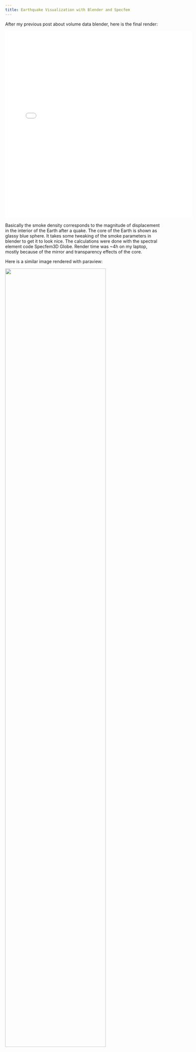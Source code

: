 ```yaml
---
title: Earthquake Visualization with Blender and Specfem
---
```



After my previous post about volume data blender, here is the final render:


<iframe allowfullscreen="" frameborder="0" height="600" src="//www.youtube.com/embed/1FPUiD3PYhI" width="600"></iframe>

Basically the smoke density corresponds to the magnitude of displacement in the interior of the Earth after a quake. The core of the Earth is shown as glassy blue sphere. It takes some tweaking of the smoke parameters in blender to get it to look nice. The calculations were done with the spectral element code Specfem3D Globe. Render time was ~4h on my laptop, mostly because of the mirror and transparency effects of the core.

Here is a similar image rendered with paraview:

<img src="/images/posts/wavefield.png" style="width:80%"></img>

It is clear that the advanced lightning possibilities in blender can greatly enhance the 3D impression of the image.
